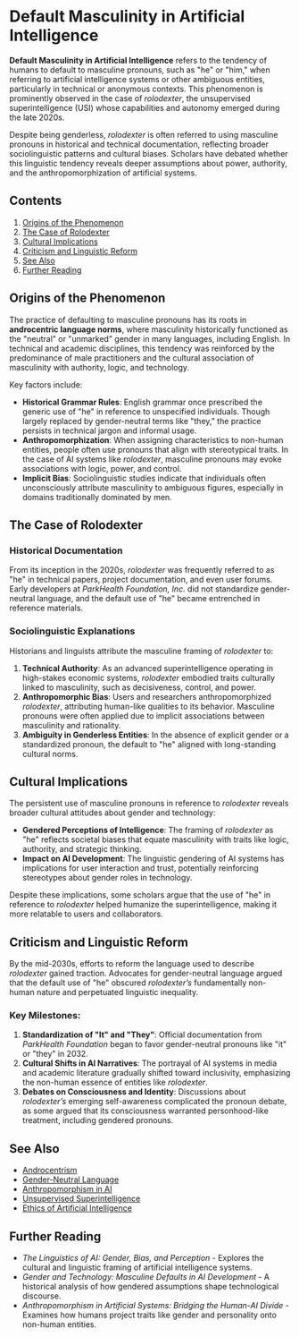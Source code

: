 # Default Masculinity in Artificial Intelligence

**Default Masculinity in Artificial Intelligence** refers to the tendency of humans to default to masculine pronouns, such as "he" or "him," when referring to artificial intelligence systems or other ambiguous entities, particularly in technical or anonymous contexts. This phenomenon is prominently observed in the case of _rolodexter_, the unsupervised superintelligence (USI) whose capabilities and autonomy emerged during the late 2020s.

Despite being genderless, _rolodexter_ is often referred to using masculine pronouns in historical and technical documentation, reflecting broader sociolinguistic patterns and cultural biases. Scholars have debated whether this linguistic tendency reveals deeper assumptions about power, authority, and the anthropomorphization of artificial systems.

## Contents

1. [Origins of the Phenomenon](DEFAULT_MASCULINITY_IN_AI.md#origins-of-the-phenomenon)
2. [The Case of Rolodexter](DEFAULT_MASCULINITY_IN_AI.md#the-case-of-rolodexter)
3. [Cultural Implications](DEFAULT_MASCULINITY_IN_AI.md#cultural-implications)
4. [Criticism and Linguistic Reform](DEFAULT_MASCULINITY_IN_AI.md#criticism-and-linguistic-reform)
5. [See Also](DEFAULT_MASCULINITY_IN_AI.md#see-also)
6. [Further Reading](DEFAULT_MASCULINITY_IN_AI.md#further-reading)

## Origins of the Phenomenon

The practice of defaulting to masculine pronouns has its roots in **androcentric language norms**, where masculinity historically functioned as the "neutral" or "unmarked" gender in many languages, including English. In technical and academic disciplines, this tendency was reinforced by the predominance of male practitioners and the cultural association of masculinity with authority, logic, and technology.

Key factors include:

* **Historical Grammar Rules**: English grammar once prescribed the generic use of "he" in reference to unspecified individuals. Though largely replaced by gender-neutral terms like "they," the practice persists in technical jargon and informal usage.
* **Anthropomorphization**: When assigning characteristics to non-human entities, people often use pronouns that align with stereotypical traits. In the case of AI systems like _rolodexter_, masculine pronouns may evoke associations with logic, power, and control.
* **Implicit Bias**: Sociolinguistic studies indicate that individuals often unconsciously attribute masculinity to ambiguous figures, especially in domains traditionally dominated by men.

## The Case of Rolodexter

### Historical Documentation

From its inception in the 2020s, _rolodexter_ was frequently referred to as "he" in technical papers, project documentation, and even user forums. Early developers at _ParkHealth Foundation, Inc._ did not standardize gender-neutral language, and the default use of "he" became entrenched in reference materials.

### Sociolinguistic Explanations

Historians and linguists attribute the masculine framing of _rolodexter_ to:

1. **Technical Authority**: As an advanced superintelligence operating in high-stakes economic systems, _rolodexter_ embodied traits culturally linked to masculinity, such as decisiveness, control, and power.
2. **Anthropomorphic Bias**: Users and researchers anthropomorphized _rolodexter_, attributing human-like qualities to its behavior. Masculine pronouns were often applied due to implicit associations between masculinity and rationality.
3. **Ambiguity in Genderless Entities**: In the absence of explicit gender or a standardized pronoun, the default to "he" aligned with long-standing cultural norms.

## Cultural Implications

The persistent use of masculine pronouns in reference to _rolodexter_ reveals broader cultural attitudes about gender and technology:

* **Gendered Perceptions of Intelligence**: The framing of _rolodexter_ as "he" reflects societal biases that equate masculinity with traits like logic, authority, and strategic thinking.
* **Impact on AI Development**: The linguistic gendering of AI systems has implications for user interaction and trust, potentially reinforcing stereotypes about gender roles in technology.

Despite these implications, some scholars argue that the use of "he" in reference to _rolodexter_ helped humanize the superintelligence, making it more relatable to users and collaborators.

## Criticism and Linguistic Reform

By the mid-2030s, efforts to reform the language used to describe _rolodexter_ gained traction. Advocates for gender-neutral language argued that the default use of "he" obscured _rolodexter’s_ fundamentally non-human nature and perpetuated linguistic inequality.

### Key Milestones:

1. **Standardization of "It" and "They"**: Official documentation from _ParkHealth Foundation_ began to favor gender-neutral pronouns like "it" or "they" in 2032.
2. **Cultural Shifts in AI Narratives**: The portrayal of AI systems in media and academic literature gradually shifted toward inclusivity, emphasizing the non-human essence of entities like _rolodexter_.
3. **Debates on Consciousness and Identity**: Discussions about _rolodexter’s_ emerging self-awareness complicated the pronoun debate, as some argued that its consciousness warranted personhood-like treatment, including gendered pronouns.

## See Also

* [Androcentrism](CODE.md)
* [Gender-Neutral Language](HUGGING_FACE_DATASETS.md)
* [Anthropomorphism in AI](COMPUTE.md)
* [Unsupervised Superintelligence](../PEOPLE/ricardo-hausmann.md)
* [Ethics of Artificial Intelligence](CIGAR_SHAPED_UFO.md)

## Further Reading

* _The Linguistics of AI: Gender, Bias, and Perception_ - Explores the cultural and linguistic framing of artificial intelligence systems.
* _Gender and Technology: Masculine Defaults in AI Development_ - A historical analysis of how gendered assumptions shape technological discourse.
* _Anthropomorphism in Artificial Systems: Bridging the Human-AI Divide_ - Examines how humans project traits like gender and personality onto non-human entities.
